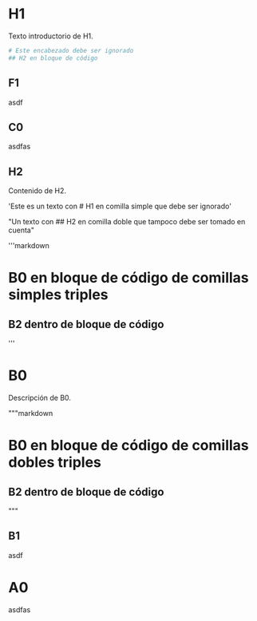 # H1
Texto introductorio de H1.

```python
# Este encabezado debe ser ignorado
## H2 en bloque de código
```

## F1
asdf

## C0
asdfas

## H2
Contenido de H2.

'Este es un texto con # H1 en comilla simple que debe ser ignorado'

"Un texto con ## H2 en comilla doble que tampoco debe ser tomado en cuenta"

'''markdown
# B0 en bloque de código de comillas simples triples
## B2 dentro de bloque de código
'''

# B0
Descripción de B0.

"""markdown
# B0 en bloque de código de comillas dobles triples
## B2 dentro de bloque de código
"""

<!--
# Este es un encabezado en un comentario HTML que debe ser ignorado
## H2 dentro de comentario HTML
-->

## B1
asdf

# A0
asdfas